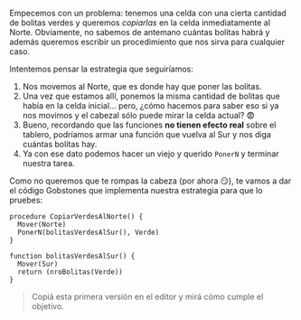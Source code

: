 Empecemos con un problema: tenemos una celda con una cierta cantidad de bolitas verdes y queremos _copiarlas_ en la celda inmediatamente al Norte. Obviamente, no sabemos de antemano cuántas bolitas habrá y además queremos escribir un procedimiento que nos sirva para cualquier caso.

Intentemos pensar la estrategia que seguiríamos:

1. Nos movemos al Norte, que es donde hay que poner las bolitas.
2. Una vez que estamos allí, ponemos la misma cantidad de bolitas que había en la celda inicial... pero, ¿cómo hacemos para saber eso si ya nos movimos y el cabezal sólo puede mirar la celda actual? :fearful:
3. Bueno, recordando que las funciones **no tienen efecto real** sobre el tablero, podríamos armar una función que vuelva al Sur y nos diga cuántas bolitas hay.
4. Ya con ese dato podemos hacer un viejo y querido `PonerN` y terminar nuestra tarea.

Como no queremos que te rompas la cabeza (por ahora :smirk:), te vamos a dar el código Gobstones que implementa nuestra estrategia para que lo pruebes:

```puppet
procedure CopiarVerdesAlNorte() {
  Mover(Norte)
  PonerN(bolitasVerdesAlSur(), Verde)
}

function bolitasVerdesAlSur() {
  Mover(Sur)
  return (nroBolitas(Verde))
}
```

> Copiá esta primera versión en el editor y mirá cómo cumple el objetivo.